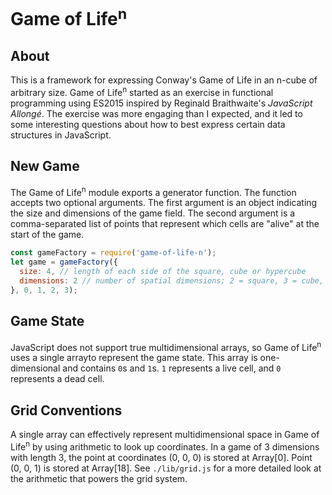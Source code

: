 # Game of Life<sup>n</sup>

## About
This is a framework for expressing Conway's Game of Life in an n-cube of arbitrary size.  Game of Life<sup>n</sup> started as an exercise in functional programming using ES2015 inspired by Reginald Braithwaite's _JavaScript Allongé_.  The exercise was more engaging than I expected, and it led to some interesting questions about how to best express certain data structures in JavaScript.

## New Game
The Game of Life<sup>n</sup> module exports a generator function.  The function accepts two optional arguments.  The first argument is an object indicating the size and dimensions of the game field.  The second argument is a comma-separated list of points that represent which cells are "alive" at the start of the game.

```js
const gameFactory = require('game-of-life-n');
let game = gameFactory({
  size: 4, // length of each side of the square, cube or hypercube
  dimensions: 2 // number of spatial dimensions; 2 = square, 3 = cube, 4+ = hypercube
}, 0, 1, 2, 3);
```

## Game State
JavaScript does not support true multidimensional arrays, so Game of Life<sup>n</sup> uses a single arrayto represent the game state.  This array is one-dimensional and contains `0`s and `1`s.  `1` represents a live cell, and `0` represents a dead cell.

## Grid Conventions
A single array can effectively represent multidimensional space in Game of Life<sup>n</sup> by using arithmetic to look up coordinates.  In a game of 3 dimensions with length 3, the point at coordinates (0, 0, 0) is stored at Array[0].  Point (0, 0, 1) is stored at Array[18].  See `./lib/grid.js` for a more detailed look at the arithmetic that powers the grid system.
